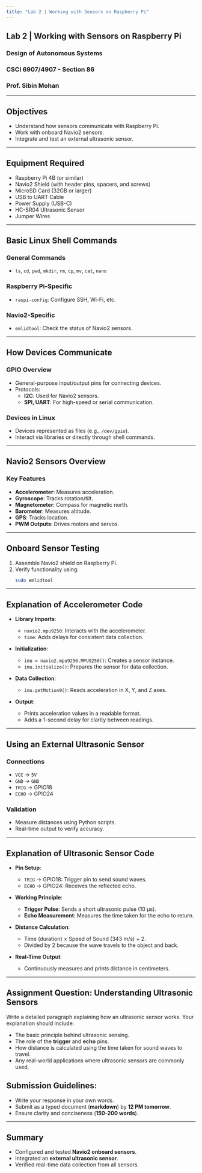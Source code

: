 ```yaml
---
title: "Lab 2 | Working with Sensors on Raspberry Pi"
---
```


## **Lab 2** | Working with Sensors on Raspberry Pi

### Design of Autonomous Systems  
### CSCI 6907/4907 - Section 86  
### Prof. **Sibin Mohan**

---

## Objectives  

- Understand how sensors communicate with Raspberry Pi.  
- Work with onboard Navio2 sensors.  
- Integrate and test an external ultrasonic sensor.  

---

## Equipment Required  
- Raspberry Pi 4B (or similar)  
- Navio2 Shield (with header pins, spacers, and screws)  
- MicroSD Card (32GB or larger)  
- USB to UART Cable  
- Power Supply (USB-C)  
- HC-SR04 Ultrasonic Sensor  
- Jumper Wires  

---

## Basic Linux Shell Commands  

### General Commands  
- `ls`, `cd`, `pwd`, `mkdir`, `rm`, `cp`, `mv`, `cat`, `nano`  

### Raspberry Pi-Specific  
- `raspi-config`: Configure SSH, Wi-Fi, etc.  

### Navio2-Specific  
- `emlidtool`: Check the status of Navio2 sensors.  

---

## How Devices Communicate  

### GPIO Overview  
- General-purpose input/output pins for connecting devices.  
- Protocols:  
  - **I2C**: Used for Navio2 sensors.  
  - **SPI, UART**: For high-speed or serial communication.  

### Devices in Linux  
- Devices represented as files (e.g., `/dev/gpio`).  
- Interact via libraries or directly through shell commands.  

---

## Navio2 Sensors Overview  

### Key Features  
- **Accelerometer**: Measures acceleration.  
- **Gyroscope**: Tracks rotation/tilt.  
- **Magnetometer**: Compass for magnetic north.  
- **Barometer**: Measures altitude.  
- **GPS**: Tracks location.  
- **PWM Outputs**: Drives motors and servos.  

---

## Onboard Sensor Testing  

1. Assemble Navio2 shield on Raspberry Pi.  
2. Verify functionality using:  
   ```bash
   sudo emlidtool
   ```  

---

## Explanation of Accelerometer Code  

- **Library Imports**:  
  - `navio2.mpu9250`: Interacts with the accelerometer.  
  - `time`: Adds delays for consistent data collection.  

- **Initialization**:  
  - `imu = navio2.mpu9250.MPU9250()`: Creates a sensor instance.  
  - `imu.initialize()`: Prepares the sensor for data collection.  

- **Data Collection**:  
  - `imu.getMotion9()`: Reads acceleration in X, Y, and Z axes.  

- **Output**:  
  - Prints acceleration values in a readable format.  
  - Adds a 1-second delay for clarity between readings.  

---

## Using an External Ultrasonic Sensor  

### Connections  
- `VCC` → `5V`  
- `GND` → `GND`  
- `TRIG` → GPIO18  
- `ECHO` → GPIO24  

### Validation  
- Measure distances using Python scripts.  
- Real-time output to verify accuracy.  

---

## Explanation of Ultrasonic Sensor Code  

- **Pin Setup**:  
  - `TRIG` → GPIO18: Trigger pin to send sound waves.  
  - `ECHO` → GPIO24: Receives the reflected echo.  

- **Working Principle**:  
  - **Trigger Pulse**: Sends a short ultrasonic pulse (10 μs).  
  - **Echo Measurement**: Measures the time taken for the echo to return.  

- **Distance Calculation**:  
  - Time (duration) × Speed of Sound (343 m/s) ÷ 2.  
  - Divided by 2 because the wave travels to the object and back.  

- **Real-Time Output**:  
  - Continuously measures and prints distance in centimeters.  

---

## Assignment Question: Understanding Ultrasonic Sensors

Write a detailed paragraph explaining how an ultrasonic sensor works. Your explanation should include:  

- The basic principle behind ultrasonic sensing.  
- The role of the **trigger** and **echo** pins.  
- How distance is calculated using the time taken for sound waves to travel.  
- Any real-world applications where ultrasonic sensors are commonly used.  

## Submission Guidelines:  

- Write your response in your own words.  
- Submit as a typed document (**markdown**) by **12 PM tomorrow**.  
- Ensure clarity and conciseness (**150-200 words**).  

---

## Summary  

- Configured and tested **Navio2 onboard sensors**.  
- Integrated an **external ultrasonic sensor**.  
- Verified real-time data collection from all sensors.  

